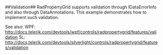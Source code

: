 ##Validation##
RadPropertyGrid supports validation through IDataErrorInfo and also through DataAnnotations. This example demonstrates how to implement such validation.

See also:
WPF: http://docs.telerik.com/devtools/wpf/controls/radpropertygrid/features/validation
SL: http://docs.telerik.com/devtools/silverlight/controls/radpropertygrid/features/validation
